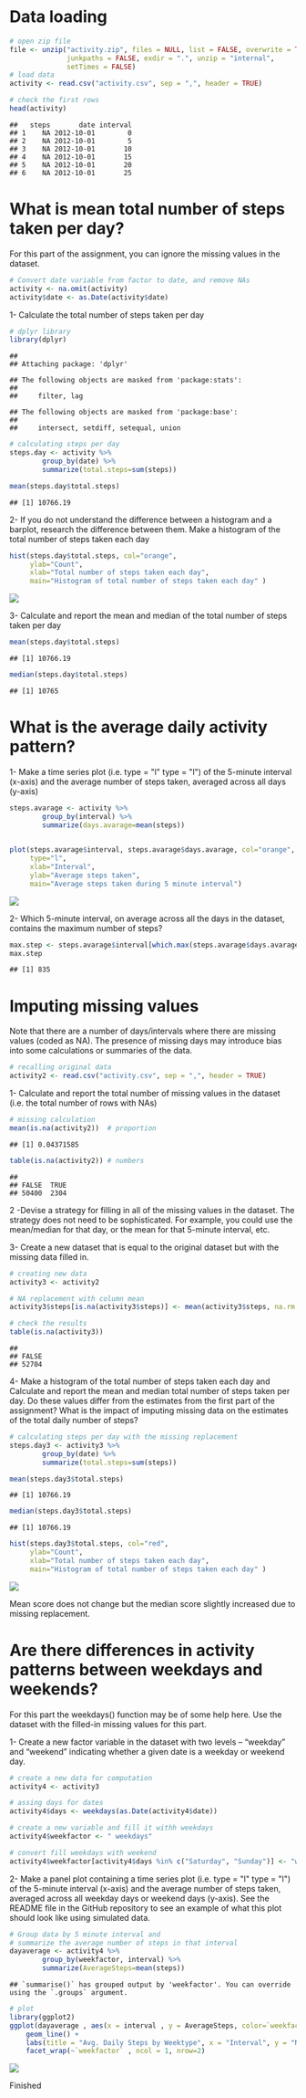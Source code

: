 


# Data loading 




```r
# open zip file
file <- unzip("activity.zip", files = NULL, list = FALSE, overwrite = TRUE,
              junkpaths = FALSE, exdir = ".", unzip = "internal",
              setTimes = FALSE)
# load data
activity <- read.csv("activity.csv", sep = ",", header = TRUE)

# check the first rows
head(activity)
```

```
##   steps       date interval
## 1    NA 2012-10-01        0
## 2    NA 2012-10-01        5
## 3    NA 2012-10-01       10
## 4    NA 2012-10-01       15
## 5    NA 2012-10-01       20
## 6    NA 2012-10-01       25
```



# What is mean total number of steps taken per day?

For this part of the assignment, you can ignore the missing values in the dataset.


```r
# Convert date variable from factor to date, and remove NAs
activity <- na.omit(activity)
activity$date <- as.Date(activity$date)
```

1- Calculate the total number of steps taken per day


```r
# dplyr library
library(dplyr)
```

```
## 
## Attaching package: 'dplyr'
```

```
## The following objects are masked from 'package:stats':
## 
##     filter, lag
```

```
## The following objects are masked from 'package:base':
## 
##     intersect, setdiff, setequal, union
```

```r
# calculating steps per day
steps.day <- activity %>% 
        group_by(date) %>% 
        summarize(total.steps=sum(steps))

mean(steps.day$total.steps)
```

```
## [1] 10766.19
```

2- If you do not understand the difference between a histogram and a barplot, research the difference between them. Make a histogram of the total number of steps taken each day


```r
hist(steps.day$total.steps, col="orange", 
     ylab="Count", 
     xlab="Total number of steps taken each day",
     main="Histogram of total number of steps taken each day" )
```

![](PA1_template_files/figure-html/unnamed-chunk-4-1.png)<!-- -->

3- Calculate and report the mean and median of the total number of steps taken per day


```r
mean(steps.day$total.steps)
```

```
## [1] 10766.19
```

```r
median(steps.day$total.steps)
```

```
## [1] 10765
```


# What is the average daily activity pattern?

1- Make a time series plot (i.e. type = "l" type = "l") of the 5-minute interval (x-axis) and the average number of steps taken, averaged across all days (y-axis)


```r
steps.avarage <- activity %>% 
        group_by(interval) %>% 
        summarize(days.avarage=mean(steps))
    

plot(steps.avarage$interval, steps.avarage$days.avarage, col="orange",
     type="l",
     xlab="Interval",
     ylab="Average steps taken",
     main="Average steps taken during 5 minute interval")
```

![](PA1_template_files/figure-html/unnamed-chunk-6-1.png)<!-- -->

2- Which 5-minute interval, on average across all the days in the dataset, contains the maximum number of steps?


```r
max.step <- steps.avarage$interval[which.max(steps.avarage$days.avarage)]
max.step
```

```
## [1] 835
```

# Imputing missing values
Note that there are a number of days/intervals where there are missing values (coded as NA). The presence of missing days may introduce bias into some calculations or summaries of the data.


```r
# recalling original data
activity2 <- read.csv("activity.csv", sep = ",", header = TRUE)
```

1- Calculate and report the total number of missing values in the dataset (i.e. the total number of rows with NAs)

```r
# missing calculation
mean(is.na(activity2))  # proportion
```

```
## [1] 0.04371585
```

```r
table(is.na(activity2)) # numbers
```

```
## 
## FALSE  TRUE 
## 50400  2304
```



2 -Devise a strategy for filling in all of the missing values in the dataset. The strategy does not need to be sophisticated. For example, you could use the mean/median for that day, or the mean for that 5-minute interval, etc.

3- Create a new dataset that is equal to the original dataset but with the missing data filled in.


```r
# creating new data
activity3 <- activity2

# NA replacement with column mean
activity3$steps[is.na(activity3$steps)] <- mean(activity3$steps, na.rm = TRUE)

# check the results
table(is.na(activity3))
```

```
## 
## FALSE 
## 52704
```


4- Make a histogram of the total number of steps taken each day and Calculate and report the mean and median total number of steps taken per day. Do these values differ from the estimates from the first part of the assignment? What is the impact of imputing missing data on the estimates of the total daily number of steps?


```r
# calculating steps per day with the missing replacement
steps.day3 <- activity3 %>% 
        group_by(date) %>% 
        summarize(total.steps=sum(steps))

mean(steps.day3$total.steps)
```

```
## [1] 10766.19
```

```r
median(steps.day3$total.steps)
```

```
## [1] 10766.19
```

```r
hist(steps.day3$total.steps, col="red", 
     ylab="Count", 
     xlab="Total number of steps taken each day",
     main="Histogram of total number of steps taken each day" )
```

![](PA1_template_files/figure-html/unnamed-chunk-11-1.png)<!-- -->

Mean score does not change but the median score slightly increased due to missing replacement. 

# Are there differences in activity patterns between weekdays and weekends?

For this part the weekdays() function may be of some help here. Use the dataset with the filled-in missing values for this part.

1- Create a new factor variable in the dataset with two levels – “weekday” and “weekend” indicating whether a given date is a weekday or weekend day.


```r
# create a new data for computation
activity4 <- activity3

# assing days for dates
activity4$days <- weekdays(as.Date(activity4$date))

# create a new variable and fill it withh weekdays
activity4$weekfactor <- " weekdays"

# convert fill weekdays with weekend
activity4$weekfactor[activity4$days %in% c("Saturday", "Sunday")] <- "weekend"
```


2- Make a panel plot containing a time series plot (i.e. type = "l" type = "l") of the 5-minute interval (x-axis) and the average number of steps taken, averaged across all weekday days or weekend days (y-axis). See the README file in the GitHub repository to see an example of what this plot should look like using simulated data.


```r
# Group data by 5 minute interval and 
# summarize the average number of steps in that interval
dayaverage <- activity4 %>%
        group_by(weekfactor, interval) %>%
        summarize(AverageSteps=mean(steps))
```

```
## `summarise()` has grouped output by 'weekfactor'. You can override using the `.groups` argument.
```

```r
# plot
library(ggplot2)
ggplot(dayaverage , aes(x = interval , y = AverageSteps, color=`weekfactor`)) +
    geom_line() +
    labs(title = "Avg. Daily Steps by Weektype", x = "Interval", y = "No. of Steps") + 
    facet_wrap(~`weekfactor` , ncol = 1, nrow=2)
```

![](PA1_template_files/figure-html/unnamed-chunk-13-1.png)<!-- -->

Finished
